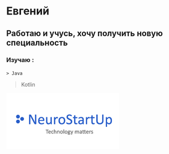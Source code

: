 # Евгений

## Работаю и учусь, хочу получить новую специальность
### Изучаю :

``> Java``
> 
> Kotlin


![logo](img/logo.png)
